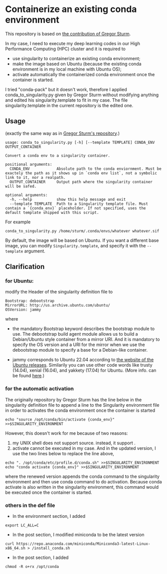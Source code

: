 # Containerize an existing conda environment


This repository is based on [the contribution of Gregor Sturm](https://github.com/Yuxin-Zhang-Jasmine/containerize-conda).

In my case, I need to execute my deep learning codes in our High Performance Computing (HPC) cluster and it is required to
- use singularity to containerize an existing conda environment;
- make the image based on Ubuntu (because the existing conda environment is in my local machine with Ubuntu OS);
- activate automatically the containerized conda environment once the container is started.
 
I tried "conda-pack" but it doesn't work, therefore I applied conda_to_singularity.py given by Gregor Sturm without modifying anything and edited his singularity.template to fit in my case. The file singularity.template in the current repository is the edited one.

## Usage

(exactly the same way as in [Gregor Sturm's repository](https://github.com/Yuxin-Zhang-Jasmine/containerize-conda).)

```
usage: conda_to_singularity.py [-h] [--template TEMPLATE] CONDA_ENV OUTPUT_CONTAINER

Convert a conda env to a singularity container.

positional arguments:
  CONDA_ENV            Absolute path to the conda enviornment. Must be exactely the path as it shows up in `conda env list`, not a symbolic link to it, nor a realpath.
  OUTPUT_CONTAINER     Output path where the singularity container will be safed.

optional arguments:
  -h, --help           show this help message and exit
  --template TEMPLATE  Path to a Singularity template file. Must contain a `{conda_env}` placeholder. If not specified, uses the default template shipped with this script.
```

For example

```
conda_to_singularity.py /home/sturm/.conda/envs/whatever whatever.sif
```

By default, the image will be based on Ubuntu. If you want a different base image,
you can modify `Singularity.template`, and specify it with the `--template` argument.


## Clarification

### for Ubuntu:
modify the Header of the singularity definition file to
```
Bootstrap: debootstrap
MirrorURL: http://us.archive.ubuntu.com/ubuntu/
OSVersion: jammy
```
where 
- the mandatory Bootstrap keyword describes the bootstrap module to use. The debootstrap build agent module allows us to build a Debian/Ubuntu style container from a mirror URI. And it is mandatory to specify the OS version and a URI for the mirror when we use the debootstrap module to specify a base for a Debian-like container. 

- jammy corresponds to Ubuntu 22.04 according to [the website of the Ubuntu releases](https://wiki.ubuntu.com/Releases). Similarily you can use other code words like trusty (14.04), xenial (16.04), and yakkety (17.04) for Ubuntu. (More info. can be found [here](https://docs.sylabs.io/guides/3.5/user-guide/appendix.html).)


### for the automatic activation 

The originally repository by Gregor Sturm has the line below in the singularity definition file to append a line to the Singularity environment file in order to activates the conda environment once the container is started
```
echo "source /opt/conda/bin/activate {conda_env}" >>$SINGULARITY_ENVIRONMENT
```
However, this doesn't work for me because of two reasons:
 1. my UNIX shell does not support source. instead, it support .
 2. activate cannot be executed in my case.
And in the updated version, I use the two lines below to replace the line above,

```
echo ". /opt/conda/etc/profile.d/conda.sh" >>$SINGULARITY_ENVIRONMENT
echo "conda activate {conda_env}" >>$SINGULARITY_ENVIRONMENT
```
where the renewed version appends the conda command to the singularity environment and then use conda command to do activation. Because conda activate is also written in the singularity environment, this command would be executed once the container is started.


### others in the def file
- In the environment section, I added
```
export LC_ALL=C
```
- In the post section, I modified miniconda to be the latest version
```
curl https://repo.anaconda.com/miniconda/Miniconda3-latest-Linux-x86_64.sh > /install_conda.sh
```
- In the post section, I added
```
chmod -R o+rx /opt/conda
```


